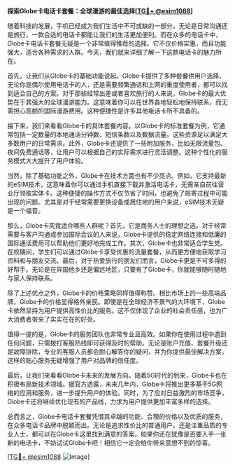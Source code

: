 **探索Globe卡电话卡套餐：全球漫游的最佳选择[[TG💪+ @esim1088](https://t.me/s/esim1088)]**

随着科技的发展，手机已经成为我们生活中不可或缺的一部分。无论是日常沟通还是旅行，一款合适的电话卡都能让我们的生活更加便利。而在众多的电话卡中，Globe卡电话卡套餐无疑是一个非常值得推荐的选择。它不仅价格实惠，而且功能强大，适合各种需求的人群。今天，我们就来详细了解一下这款电话卡的魅力所在。

首先，让我们从Globe卡的基础功能说起。Globe卡提供了多种套餐供用户选择，无论你是偶尔使用电话卡的人，还是需要频繁通话和上网的重度使用者，都可以找到适合自己的方案。对于那些经常出差或者喜欢旅行的人来说，Globe卡的最大优势在于其强大的全球漫游能力。这意味着你可以在世界各地轻松地保持联系，而无需担心高额的国际漫游费用。这种便捷性是许多其他电话卡所不具备的。

接下来，我们来看看Globe卡的具体套餐内容。以Globe卡的标准套餐为例，它通常包括一定数量的本地通话分钟数、短信条数以及数据流量。这些资源足以满足大多数用户的日常需求。此外，Globe卡还提供了一些附加服务，比如无限流量包、夜间免费通话等，让用户可以根据自己的实际需求进行灵活调整。这种个性化的服务模式大大提升了用户体验。

当然，除了基础功能之外，Globe卡在技术方面也有不少亮点。例如，它支持最新的eSIM技术，这意味着你可以通过手机直接下载并激活电话卡，无需亲自前往营业厅领取实体卡。这种便捷的操作方式不仅节省了时间，也避免了邮寄过程中可能出现的问题。尤其是对于经常需要更换设备或居住地的用户来说，eSIM技术无疑是一个福音。

那么，Globe卡究竟适合哪些人群呢？首先，它是商务人士的理想之选。对于经常需要与客户沟通或参加国际会议的人来说，Globe卡提供的稳定网络连接和低廉的国际通话费用可以帮助他们更好地完成工作。其次，Globe卡也非常适合学生党。在校期间，学生们可以通过Globe卡享受优惠的流量套餐，从而更方便地获取学习资料和与朋友交流。最后，对于热爱旅行的朋友们而言，Globe卡更是不可多得的好帮手。无论是在异国他乡还是偏远地区，只要有了Globe卡，你就能够随时随地与家人保持联系。

除了上述优点之外，Globe卡的价格策略同样值得称赞。相比市场上的一些高端品牌，Globe卡的价格显得格外亲民。即使是在全球经济不景气的大环境下，Globe卡依然坚持为用户提供高性价比的服务。这不仅体现了企业的社会责任感，也为广大消费者带来了实实在在的好处。

值得一提的是，Globe卡的服务团队也非常专业且高效。如果你在使用过程中遇到任何问题，只需拨打客服热线即可获得及时的帮助。无论是账户充值、套餐升级还是故障排除，专业的客服人员都会耐心解答你的疑问，并为你提供最佳解决方案。这样的贴心服务无疑增强了用户对品牌的信任度。

最后，让我们来看看Globe卡未来的发展方向。随着5G时代的到来，Globe卡也在积极布局新技术领域。据官方透露，未来几年内，Globe卡将推出更多基于5G网络的应用和服务，进一步提升用户的体验。同时，为了应对日益激烈的市场竞争，Globe卡还将继续优化现有的产品线，力求为用户提供更加丰富多样的选择。

总而言之，Globe卡电话卡套餐凭借其卓越的功能、合理的价格以及优质的服务，在众多电话卡品牌中脱颖而出。无论是追求性价比的普通用户，还是注重品质的专业人士，都可以在Globe卡这里找到满意的答案。如果你还在犹豫是否要入手一张新的电话卡，不妨试试Globe卡吧！相信它一定会给你带来意想不到的惊喜。

[[TG💪+ @esim1088](https://t.me/s/esim1088) ![Image](https://i.postimg.cc/4NQfJmqS/Snipaste-2025-05-13-00-14-12.png)]